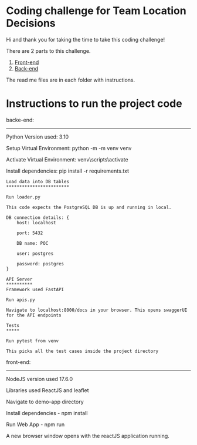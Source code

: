 # Coding challenge for Team Location Decisions

Hi and thank you for taking the time to take this coding challenge!

There are 2 parts to this challenge.

1. [Front-end](https://github.com/dotidconsulting/coding-challenge-location-decisions/tree/main/front-end)
2. [Back-end](https://github.com/dotidconsulting/coding-challenge-location-decisions/tree/main/back-end)
 
The read me files are in each folder with instructions.


# Instructions to run the project code

backe-end:
**********

Python Version used: 3.10

Setup Virtual Environment: python -m -m venv venv

Activate Virtual Environment: venv\scripts\activate

Install dependencies:  pip install -r requirements.txt

    Load data into DB tables
    ************************

    Run loader.py

    This code expects the PostgreSQL DB is up and running in local.

    DB connection details: {
        host: localhost

        port: 5432

        DB name: POC

        user: postgres

        password: postgres
    }

    API Server
    **********
    Framework used FastAPI

    Run apis.py

    Navigate to localhost:8000/docs in your browser. This opens swaggerUI for the API endpoints

    Tests
    *****

    Run pytest from venv

    This picks all the test cases inside the project directory


front-end:
**********

NodeJS version used 17.6.0

Libraries used ReactJS and leaflet

Navigate to demo-app directory

Install dependencies - npm install

Run Web App - npm run

A new browser window opens with the reactJS application running.


